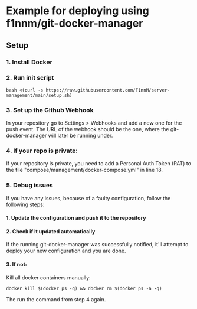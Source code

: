 # Example for deploying using f1nnm/git-docker-manager

## Setup
### 1. Install Docker

### 2. Run init script
```
bash <(curl -s https://raw.githubusercontent.com/F1nnM/server-management/main/setup.sh)
```
### 3. Set up the Github Webhook
In your repository go to Settings > Webhooks and add a new one for the push event.
The URL of the webhook should be the one, where the git-docker-manager will later be running under.

### 4. If your repo is private:
If your repository is private, you need to add a Personal Auth Token (PAT) to the file "compose/management/docker-compose.yml" in line 18.

### 5. Debug issues
If you have any issues, because of a faulty configuration, follow the following steps:
#### 1. Update the configuration and push it to the repository
#### 2. Check if it updated automatically
If the running git-docker-manager was successfully notified, it'll attempt to deploy your new configuration and you are done.
#### 3. If not:
Kill all docker containers manually:
```
docker kill $(docker ps -q) && docker rm $(docker ps -a -q)
```
The run the command from step 4 again.

